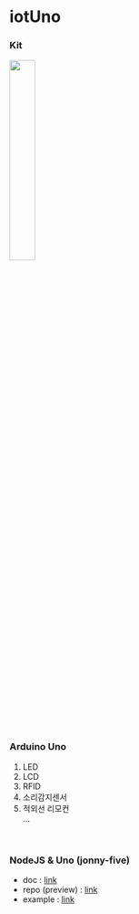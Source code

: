 # iotUno


### Kit

<img width="30%" style="display:inline;" src="https://user-images.githubusercontent.com/56661529/118120838-7a193d80-b42b-11eb-8c04-2c132346534c.png" />

<br />

### Arduino Uno
1. LED <br />
2. LCD <br />
3. RFID <br />
4. 소리감지센서 <br />
5. 적외선 리모컨 <br />
...

<br />  

### NodeJS & Uno (jonny-five)
- doc : [link](http://johnny-five.io/api/)
- repo (preview) : [link](https://github.com/doyle-flutter/iotUno/tree/main/NodeJsWithUno)
- example : [link](https://github.com/doyle-flutter/nodeArduinoIoT)
